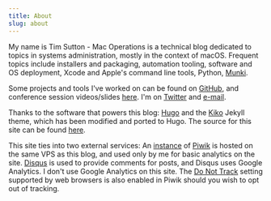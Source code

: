 ```yaml
---
title: About
slug: about
---
```


My name is Tim Sutton - Mac Operations is a technical blog dedicated to topics in systems administration, mostly in the context of macOS. Frequent topics include installers and packaging, automation tooling, software and OS deployment, Xcode and Apple's command line tools, Python, [Munki](https://github.com/munki/munki).

Some projects and tools I've worked on can be found on [GitHub](https://github.com/timsutton), and conference session videos/slides [here](/talks). I'm on [Twitter](https://twitter.com/tvsutton) and [e-mail](mailto:tim@synthist.net).

Thanks to the software that powers this blog: [Hugo](https://gohugo.io) and the [Kiko](https://github.com/gfjaru/Kiko) Jekyll theme, which has been modified and ported to Hugo. The source for this site can be found [here](https://github.com/timsutton/macops.ca).

This site ties into two external services: An [instance](https://stats.macops.ca/) of [Piwik](https://piwik.org/) is hosted on the same VPS as this blog, and used only by me for basic analytics on the site. [Disqus](https://disqus.com/) is used to provide comments for posts, and Disqus uses Google Analytics. I don't use Google Analytics on this site. The [Do Not Track](http://donottrack.us/) setting supported by web browsers is also enabled in Piwik should you wish to opt out of tracking.
